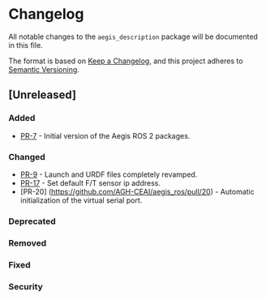 # Changelog

All notable changes to the `aegis_description` package will be documented in this file.

The format is based on [Keep a Changelog](https://keepachangelog.com/en/1.1.0/),
and this project adheres to [Semantic Versioning](https://semver.org/spec/v2.0.0.html).

## [Unreleased]

### Added

* [PR-7](https://github.com/AGH-CEAI/aegis_ros/pull/7) - Initial version of the Aegis ROS 2 packages.

### Changed

* [PR-9](https://github.com/AGH-CEAI/aegis_ros/pull/9) - Launch and URDF files completely revamped.
* [PR-17](https://github.com/AGH-CEAI/aegis_ros/pull/17) - Set default F/T sensor ip address.
* [PR-20] (https://github.com/AGH-CEAI/aegis_ros/pull/20) - Automatic initialization of the virtual serial port.

### Deprecated

### Removed

### Fixed

### Security

